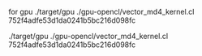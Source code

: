 for gpu 
./target/gpu ./gpu-opencl/vector_md4_kernel.cl 752f4adfe53d1da0241b5bc216d098fc

./target/gpu ./gpu-opencl/vector_md4_kernel.cl 752f4adfe53d1da0241b5bc216d098fc
